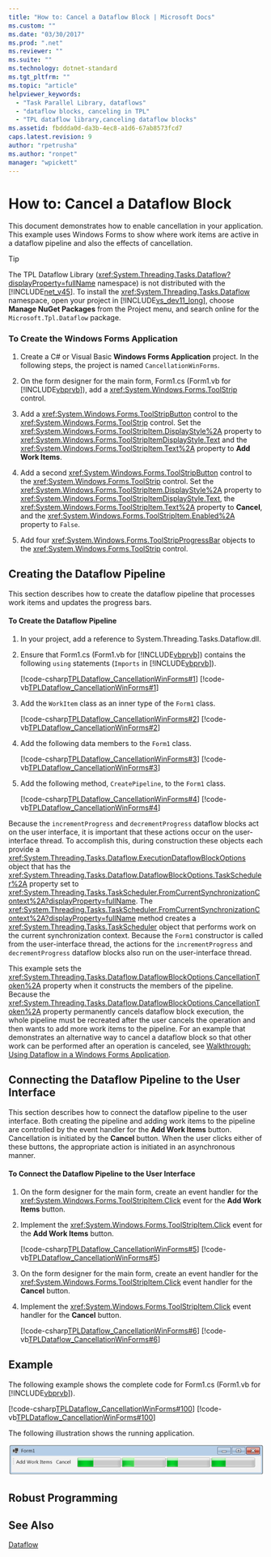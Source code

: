 ```yaml
---
title: "How to: Cancel a Dataflow Block | Microsoft Docs"
ms.custom: ""
ms.date: "03/30/2017"
ms.prod: ".net"
ms.reviewer: ""
ms.suite: ""
ms.technology: dotnet-standard
ms.tgt_pltfrm: ""
ms.topic: "article"
helpviewer_keywords: 
  - "Task Parallel Library, dataflows"
  - "dataflow blocks, canceling in TPL"
  - "TPL dataflow library,canceling dataflow blocks"
ms.assetid: fbddda0d-da3b-4ec8-a1d6-67ab8573fcd7
caps.latest.revision: 9
author: "rpetrusha"
ms.author: "ronpet"
manager: "wpickett"
---
```

# How to: Cancel a Dataflow Block
This document demonstrates how to enable cancellation in your application. This example uses Windows Forms to show where work items are active in a dataflow pipeline and also the effects of cancellation.  
  
> [!TIP]
>  The TPL Dataflow Library (<xref:System.Threading.Tasks.Dataflow?displayProperty=fullName> namespace) is not distributed with the [!INCLUDE[net_v45](../../../includes/net-v45-md.md)]. To install the <xref:System.Threading.Tasks.Dataflow> namespace, open your project in [!INCLUDE[vs_dev11_long](../../../includes/vs-dev11-long-md.md)], choose **Manage NuGet Packages** from the Project menu, and search online for the `Microsoft.Tpl.Dataflow` package.  
  
### To Create the Windows Forms Application  
  
1.  Create a C# or Visual Basic **Windows Forms Application** project. In the following steps, the project is named `CancellationWinForms`.  
  
2.  On the form designer for the main form, Form1.cs (Form1.vb for [!INCLUDE[vbprvb](../../../includes/vbprvb-md.md)]), add a <xref:System.Windows.Forms.ToolStrip> control.  
  
3.  Add a <xref:System.Windows.Forms.ToolStripButton> control to the <xref:System.Windows.Forms.ToolStrip> control. Set the <xref:System.Windows.Forms.ToolStripItem.DisplayStyle%2A> property to <xref:System.Windows.Forms.ToolStripItemDisplayStyle.Text> and the <xref:System.Windows.Forms.ToolStripItem.Text%2A> property to **Add Work Items**.  
  
4.  Add a second <xref:System.Windows.Forms.ToolStripButton> control to the <xref:System.Windows.Forms.ToolStrip> control. Set the <xref:System.Windows.Forms.ToolStripItem.DisplayStyle%2A> property to <xref:System.Windows.Forms.ToolStripItemDisplayStyle.Text>, the <xref:System.Windows.Forms.ToolStripItem.Text%2A> property to **Cancel**, and the <xref:System.Windows.Forms.ToolStripItem.Enabled%2A> property to `False`.  
  
5.  Add four <xref:System.Windows.Forms.ToolStripProgressBar> objects to the <xref:System.Windows.Forms.ToolStrip> control.  
  
## Creating the Dataflow Pipeline  
 This section describes how to create the dataflow pipeline that processes work items and updates the progress bars.  
  
#### To Create the Dataflow Pipeline  
  
1.  In your project, add a reference to System.Threading.Tasks.Dataflow.dll.  
  
2.  Ensure that Form1.cs (Form1.vb for [!INCLUDE[vbprvb](../../../includes/vbprvb-md.md)]) contains the following `using` statements (`Imports` in [!INCLUDE[vbprvb](../../../includes/vbprvb-md.md)]).  
  
     [!code-csharp[TPLDataflow_CancellationWinForms#1](../../../samples/snippets/csharp/VS_Snippets_Misc/tpldataflow_cancellationwinforms/cs/cancellationwinforms/form1.cs#1)]
     [!code-vb[TPLDataflow_CancellationWinForms#1](../../../samples/snippets/visualbasic/VS_Snippets_Misc/tpldataflow_cancellationwinforms/vb/cancellationwinforms/form1.vb#1)]  
  
3.  Add the `WorkItem` class as an inner type of the `Form1` class.  
  
     [!code-csharp[TPLDataflow_CancellationWinForms#2](../../../samples/snippets/csharp/VS_Snippets_Misc/tpldataflow_cancellationwinforms/cs/cancellationwinforms/form1.cs#2)]
     [!code-vb[TPLDataflow_CancellationWinForms#2](../../../samples/snippets/visualbasic/VS_Snippets_Misc/tpldataflow_cancellationwinforms/vb/cancellationwinforms/form1.vb#2)]  
  
4.  Add the following data members to the `Form1` class.  
  
     [!code-csharp[TPLDataflow_CancellationWinForms#3](../../../samples/snippets/csharp/VS_Snippets_Misc/tpldataflow_cancellationwinforms/cs/cancellationwinforms/form1.cs#3)]
     [!code-vb[TPLDataflow_CancellationWinForms#3](../../../samples/snippets/visualbasic/VS_Snippets_Misc/tpldataflow_cancellationwinforms/vb/cancellationwinforms/form1.vb#3)]  
  
5.  Add the following method, `CreatePipeline`, to the `Form1` class.  
  
     [!code-csharp[TPLDataflow_CancellationWinForms#4](../../../samples/snippets/csharp/VS_Snippets_Misc/tpldataflow_cancellationwinforms/cs/cancellationwinforms/form1.cs#4)]
     [!code-vb[TPLDataflow_CancellationWinForms#4](../../../samples/snippets/visualbasic/VS_Snippets_Misc/tpldataflow_cancellationwinforms/vb/cancellationwinforms/form1.vb#4)]  
  
 Because the `incrementProgress` and `decrementProgress` dataflow blocks act on the user interface, it is important that these actions occur on the user-interface thread. To accomplish this, during construction these objects each provide a <xref:System.Threading.Tasks.Dataflow.ExecutionDataflowBlockOptions> object that has the <xref:System.Threading.Tasks.Dataflow.DataflowBlockOptions.TaskScheduler%2A> property set to <xref:System.Threading.Tasks.TaskScheduler.FromCurrentSynchronizationContext%2A?displayProperty=fullName>. The <xref:System.Threading.Tasks.TaskScheduler.FromCurrentSynchronizationContext%2A?displayProperty=fullName> method creates a <xref:System.Threading.Tasks.TaskScheduler> object that performs work on the current synchronization context. Because the `Form1` constructor is called from the user-interface thread, the actions for the `incrementProgress` and `decrementProgress` dataflow blocks also run on the user-interface thread.  
  
 This example sets the <xref:System.Threading.Tasks.Dataflow.DataflowBlockOptions.CancellationToken%2A> property when it constructs the members of the pipeline. Because the <xref:System.Threading.Tasks.Dataflow.DataflowBlockOptions.CancellationToken%2A> property permanently cancels dataflow block execution, the whole pipeline must be recreated after the user cancels the operation and then wants to add more work items to the pipeline. For an example that demonstrates an alternative way to cancel a dataflow block so that other work can be performed after an operation is canceled, see [Walkthrough: Using Dataflow in a Windows Forms Application](../../../docs/standard/parallel-programming/walkthrough-using-dataflow-in-a-windows-forms-application.md).  
  
## Connecting the Dataflow Pipeline to the User Interface  
 This section describes how to connect the dataflow pipeline to the user interface. Both creating the pipeline and adding work items to the pipeline are controlled by the event handler for the **Add Work Items** button. Cancellation is initiated by the **Cancel** button. When the user clicks either of these buttons, the appropriate action is initiated in an asynchronous manner.  
  
#### To Connect the Dataflow Pipeline to the User Interface  
  
1.  On the form designer for the main form, create an event handler for the <xref:System.Windows.Forms.ToolStripItem.Click> event for the **Add Work Items** button.  
  
2.  Implement the <xref:System.Windows.Forms.ToolStripItem.Click> event for the **Add Work Items** button.  
  
     [!code-csharp[TPLDataflow_CancellationWinForms#5](../../../samples/snippets/csharp/VS_Snippets_Misc/tpldataflow_cancellationwinforms/cs/cancellationwinforms/form1.cs#5)]
     [!code-vb[TPLDataflow_CancellationWinForms#5](../../../samples/snippets/visualbasic/VS_Snippets_Misc/tpldataflow_cancellationwinforms/vb/cancellationwinforms/form1.vb#5)]  
  
3.  On the form designer for the main form, create an event handler for the <xref:System.Windows.Forms.ToolStripItem.Click> event handler for the **Cancel** button.  
  
4.  Implement the <xref:System.Windows.Forms.ToolStripItem.Click> event handler for the **Cancel** button.  
  
     [!code-csharp[TPLDataflow_CancellationWinForms#6](../../../samples/snippets/csharp/VS_Snippets_Misc/tpldataflow_cancellationwinforms/cs/cancellationwinforms/form1.cs#6)]
     [!code-vb[TPLDataflow_CancellationWinForms#6](../../../samples/snippets/visualbasic/VS_Snippets_Misc/tpldataflow_cancellationwinforms/vb/cancellationwinforms/form1.vb#6)]  
  
## Example  
 The following example shows the complete code for Form1.cs (Form1.vb for [!INCLUDE[vbprvb](../../../includes/vbprvb-md.md)]).  
  
 [!code-csharp[TPLDataflow_CancellationWinForms#100](../../../samples/snippets/csharp/VS_Snippets_Misc/tpldataflow_cancellationwinforms/cs/cancellationwinforms/form1.cs#100)]
 [!code-vb[TPLDataflow_CancellationWinForms#100](../../../samples/snippets/visualbasic/VS_Snippets_Misc/tpldataflow_cancellationwinforms/vb/cancellationwinforms/form1.vb#100)]  
  
 The following illustration shows the running application.  
  
 ![The Windows Forms Application](../../../docs/standard/parallel-programming/media/tpldataflow-cancellation.png "TPLDataflow_Cancellation")  
  
## Robust Programming  
  
## See Also  
 [Dataflow](../../../docs/standard/parallel-programming/dataflow-task-parallel-library.md)